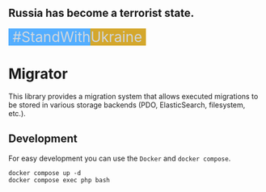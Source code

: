 ## Russia has become a terrorist state.

<div style="font-size: 2em; color: #d0d7de;">
    <span style="background-color: #54aeff">&nbsp;#StandWith</span><span style="background-color: #d4a72c">Ukraine&nbsp;</span>
</div>

# Migrator

This library provides a migration system that allows executed migrations to be stored in various storage backends (PDO, ElasticSearch, filesystem, etc.).

## Development

For easy development you can use the `Docker` and `docker compose`.

```shell
docker compose up -d
docker compose exec php bash
```
